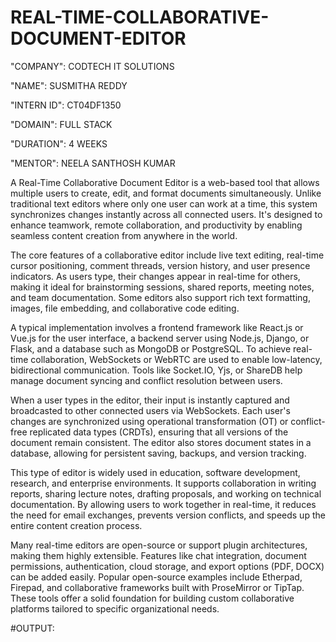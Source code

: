 # REAL-TIME-COLLABORATIVE-DOCUMENT-EDITOR

"COMPANY": CODTECH IT SOLUTIONS

"NAME": SUSMITHA REDDY

"INTERN ID": CT04DF1350

"DOMAIN": FULL STACK

"DURATION": 4 WEEKS

"MENTOR": NEELA SANTHOSH KUMAR


A Real-Time Collaborative Document Editor is a web-based tool that allows multiple users to create, edit, and format documents simultaneously. Unlike traditional text editors where only one user can work at a time, this system synchronizes changes instantly across all connected users. It's designed to enhance teamwork, remote collaboration, and productivity by enabling seamless content creation from anywhere in the world.

The core features of a collaborative editor include live text editing, real-time cursor positioning, comment threads, version history, and user presence indicators. As users type, their changes appear in real-time for others, making it ideal for brainstorming sessions, shared reports, meeting notes, and team documentation. Some editors also support rich text formatting, images, file embedding, and collaborative code editing.

A typical implementation involves a frontend framework like React.js or Vue.js for the user interface, a backend server using Node.js, Django, or Flask, and a database such as MongoDB or PostgreSQL. To achieve real-time collaboration, WebSockets or WebRTC are used to enable low-latency, bidirectional communication. Tools like Socket.IO, Yjs, or ShareDB help manage document syncing and conflict resolution between users.

When a user types in the editor, their input is instantly captured and broadcasted to other connected users via WebSockets. Each user's changes are synchronized using operational transformation (OT) or conflict-free replicated data types (CRDTs), ensuring that all versions of the document remain consistent. The editor also stores document states in a database, allowing for persistent saving, backups, and version tracking.

This type of editor is widely used in education, software development, research, and enterprise environments. It supports collaboration in writing reports, sharing lecture notes, drafting proposals, and working on technical documentation. By allowing users to work together in real-time, it reduces the need for email exchanges, prevents version conflicts, and speeds up the entire content creation process.

Many real-time editors are open-source or support plugin architectures, making them highly extensible. Features like chat integration, document permissions, authentication, cloud storage, and export options (PDF, DOCX) can be added easily. Popular open-source examples include Etherpad, Firepad, and collaborative frameworks built with ProseMirror or TipTap. These tools offer a solid foundation for building custom collaborative platforms tailored to specific organizational needs.

#OUTPUT:

